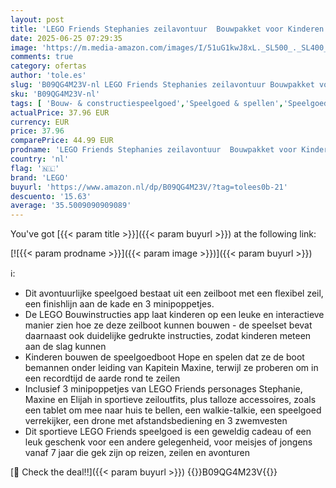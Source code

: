 ```yaml
---
layout: post
title: 'LEGO Friends Stephanies zeilavontuur  Bouwpakket voor Kinderen met Speelgoed Boot  Poppetjes en Accessoires  Leuk cadeau voor Meisjes en Jongens vanaf 7 Jaar 41716'
date: 2025-06-25 07:29:35
image: 'https://m.media-amazon.com/images/I/51uG1kwJ8xL._SL500_._SL400_.jpg'
comments: true
category: ofertas
author: 'tole.es'
slug: 'B09QG4M23V-nl LEGO Friends Stephanies zeilavontuur Bouwpakket voor...'
sku: 'B09QG4M23V-nl'
tags: [ 'Bouw- & constructiespeelgoed','Speelgoed & spellen','Speelgoedbouwsets','lego','🇳🇱', ]
actualPrice: 37.96 EUR
currency: EUR
price: 37.96
comparePrice: 44.99 EUR
prodname: 'LEGO Friends Stephanies zeilavontuur  Bouwpakket voor Kinderen met Speelgoed Boot  Poppetjes en Accessoires  Leuk cadeau voor Meisjes en Jongens vanaf 7 Jaar 41716'
country: 'nl'
flag: '🇳🇱'
brand: 'LEGO'
buyurl: 'https://www.amazon.nl/dp/B09QG4M23V/?tag=tolees0b-21'
descuento: '15.63'
average: '35.5009090909089'
---
```


You've got [{{< param title >}}]({{< param buyurl >}}) at the following link:

[![{{< param prodname >}}]({{< param image >}})]({{< param buyurl >}})

ℹ️:

- Dit avontuurlijke speelgoed bestaat uit een zeilboot met een flexibel zeil, een finishlijn aan de kade en 3 minipoppetjes.
- De LEGO Bouwinstructies app laat kinderen op een leuke en interactieve manier zien hoe ze deze zeilboot kunnen bouwen - de speelset bevat daarnaast ook duidelijke gedrukte instructies, zodat kinderen meteen aan de slag kunnen
- Kinderen bouwen de speelgoedboot Hope en spelen dat ze de boot bemannen onder leiding van Kapitein Maxine, terwijl ze proberen om in een recordtijd de aarde rond te zeilen
- Inclusief 3 minipoppetjes van LEGO Friends personages Stephanie, Maxine en Elijah in sportieve zeiloutfits, plus talloze accessoires, zoals een tablet om mee naar huis te bellen, een walkie-talkie, een speelgoed verrekijker, een drone met afstandsbediening en 3 zwemvesten
- Dit sportieve LEGO Friends speelgoed is een geweldig cadeau of een leuk geschenk voor een andere gelegenheid, voor meisjes of jongens vanaf 7 jaar die gek zijn op reizen, zeilen en avonturen

[🛒 Check the deal!!]({{< param buyurl >}})
{{<world>}}B09QG4M23V{{</world>}}
